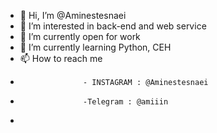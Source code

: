 - 👋 Hi, I’m @Aminestesnaei
- 👀 I’m interested in back-end and web service 
- 🔭 I’m currently open for work
- 🌱 I’m currently learning Python, CEH
- 📫 How to reach me 
-                   - INSTAGRAM : @Aminestesnaei
-                   -Telegram : @amiiin
-                   

<!---
Aminestesnaei/Aminestesnaei is a ✨ special ✨ repository because its `README.md` (this file) appears on your GitHub profile.
You can click the Preview link to take a look at your changes.
--->
